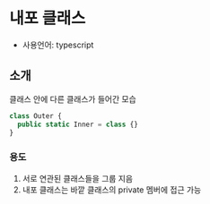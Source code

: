# 내포 클래스

- 사용언어: typescript

## 소개

클래스 안에 다른 클래스가 들어간 모습

```typescript
class Outer {
  public static Inner = class {}
}
```

### 용도

1. 서로 연관된 클래스들을 그룹 지음
2. 내포 클래스는 바깥 클래스의 private 멤버에 접근 가능

